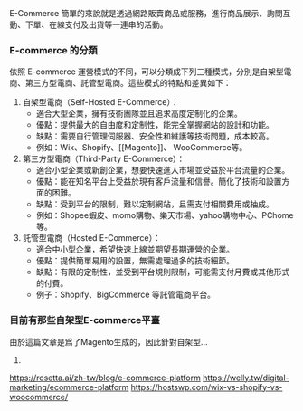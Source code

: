 
E-Commerce 簡單的來說就是透過網路販賣商品或服務，進行商品展示、詢問互動、下單、在線支付及出貨等一連串的活動。

### E-commerce 的分類

依照 E-commerce 運營模式的不同，可以分類成下列三種模式，分別是自架型電商、第三方型電商、託管型電商。這些模式的特點和差異如下：

1. 自架型電商（Self-Hosted E-Commerce）：
	* 適合大型企業，擁有技術團隊並且追求高度定制化的企業。
	* 優點：提供最大的自由度和定制性，能完全掌握網站的設計和功能。
	* 缺點：需要自行管理伺服器、安全性和維護等技術問題，成本較高。
	* 例如：Wix、Shopify、[[Magento]]、 WooCommerce等。
1. 第三方型電商（Third-Party E-Commerce）：
	* 適合小型企業或新創企業，想要快速進入市場並受益於平台流量的企業。
	* 優點：能在知名平台上受益於現有客戶流量和信譽。簡化了技術和設置方面的困難。
	* 缺點：受到平台的限制，難以定制網站，且需支付相關費用或抽成。
	* 例如：Shopee蝦皮、momo購物、樂天市場、yahoo購物中心、PChome等。
2. 託管型電商（Hosted E-Commerce）：
	* 適合中小型企業，希望快速上線並期望長期運營的企業。
	* 優點：提供簡單易用的設置，無需處理過多的技術細節。
	* 缺點：有限的定制性，並受到平台規則限制，可能需支付月費或其他形式的付費。
	* 例子：Shopify、BigCommerce 等託管電商平台。
### 目前有那些自架型E-commerce平臺

由於這篇文章是爲了Magento生成的，因此針對自架型...

1. 

https://rosetta.ai/zh-tw/blog/e-commerce-platform
https://welly.tw/digital-marketing/ecommerce-platform
https://hostswp.com/wix-vs-shopify-vs-woocommerce/